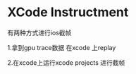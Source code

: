 # XCode Instructment

有两种方式进行ios截帧 

1.拿到gpu trace数据 在xcode 上replay 

2.在xcode上运行xcode projects 进行截帧

